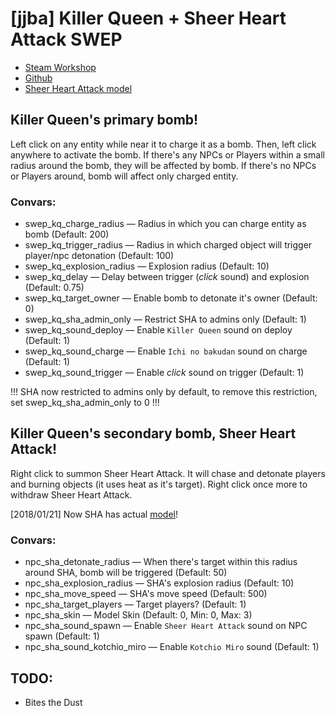 # [jjba] Killer Queen + Sheer Heart Attack SWEP
* [Steam Workshop](https://steamcommunity.com/sharedfiles/filedetails/?id=832937251)
* [Github](https://github.com/kotborealis/gmod_killerqueen)
* [Sheer Heart Attack model](http://steamcommunity.com/sharedfiles/filedetails/?id=1273958451)

## Killer Queen's primary bomb! 
Left click on any entity while near it to charge it as a bomb. 
Then, left click anywhere to activate the bomb. 
If there's any NPCs or Players within a small radius around the bomb, they will be affected by bomb.
If there's no NPCs or Players around, bomb will affect only charged entity.

### Convars:
* swep_kq_charge_radius — Radius in which you can charge entity as bomb (Default: 200)
* swep_kq_trigger_radius — Radius in which charged object will trigger player/npc detonation (Default: 100)
* swep_kq_explosion_radius — Explosion radius (Default: 10)
* swep_kq_delay — Delay between trigger (*click* sound) and explosion (Default: 0.75)
* swep_kq_target_owner — Enable bomb to detonate it's owner (Default: 0)
* swep_kq_sha_admin_only — Restrict SHA to admins only (Default: 1)
* swep_kq_sound_deploy — Enable `Killer Queen` sound on deploy (Default: 1)
* swep_kq_sound_charge — Enable `Ichi no bakudan` sound on charge (Default: 1)
* swep_kq_sound_trigger — Enable *click* sound on trigger (Default: 1)

!!! SHA now restricted to admins only by default, to remove this restriction, set swep_kq_sha_admin_only to 0 !!!

## Killer Queen's secondary bomb, Sheer Heart Attack!
Right click to summon Sheer Heart Attack. It will chase and detonate players and burning objects (it uses heat as it's target).
Right click once more to withdraw Sheer Heart Attack.

[2018/01/21] Now SHA has actual [model](http://steamcommunity.com/sharedfiles/filedetails/?id=1273958451)!

### Convars:
* npc_sha_detonate_radius — When there's target within this radius around SHA, bomb will be triggered (Default: 50)
* npc_sha_explosion_radius — SHA's explosion radius (Default: 10)
* npc_sha_move_speed  — SHA's move speed (Default: 500)
* npc_sha_target_players — Target players? (Default: 1)
* npc_sha_skin — Model Skin (Default: 0, Min: 0, Max: 3)
* npc_sha_sound_spawn — Enable `Sheer Heart Attack` sound on NPC spawn (Default: 1)
* npc_sha_sound_kotchio_miro  — Enable `Kotchio Miro` sound (Default: 1)

## TODO:
* Bites the Dust